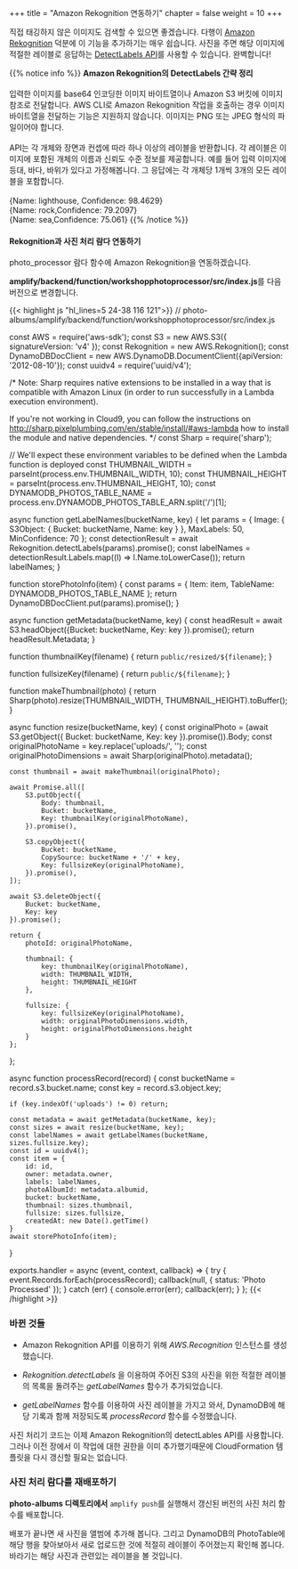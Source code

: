 +++
title = "Amazon Rekognition 연동하기"
chapter = false
weight = 10
+++

직접 태깅하지 않은 이미지도 검색할 수 있으면 좋겠습니다. 다행이 [Amazon Rekognition](https://aws.amazon.com/rekognition/image-features/) 덕분에 이 기능을 추가하기는 매우 쉽습니다. 사진을 주면 해당 이미지에 적절한 레이블로 응답하는 [DetectLabels API](https://docs.aws.amazon.com/rekognition/latest/dg/API_DetectLabels.html)를 사용할 수 있습니다. 완벽합니다!

{{% notice info %}}
**Amazon Rekognition의 DetectLabels 간략 정리**
<br/><br/>
입력한 이미지를 base64 인코딩한 이미지 바이트열이나 Amazon S3 버킷에 이미지 참조로 전달합니다. AWS CLI로 Amazon Rekognition 작업을 호출하는 경우 이미지 바이트열을 전달하는 기능은 지원하지 않습니다. 이미지는 PNG 또는 JPEG 형식의 파일이어야 합니다.
<br/><br/>
API는 각 개체와 장면과 컨셉에 따라 하나 이상의 레이블을 반환합니다. 각 레이블은 이미지에 포함된 개체의 이름과 신뢰도 수준 정보를 제공합니다. 예를 들어 입력 이미지에 등대, 바다, 바위가 있다고 가정해봅니다. 그 응답에는 각 개체당 1개씩 3개의 모든 레이블을 포함합니다.
<br/><br/>
{Name: lighthouse, Confidence: 98.4629}
<br/>
{Name: rock,Confidence: 79.2097}
<br/>
{Name: sea,Confidence: 75.061}
{{% /notice %}}


#### Rekognition과 사진 처리 람다 연동하기

photo_processor 람다 함수에 Amazon Rekognition을 연동하겠습니다.

**amplify/backend/function/workshopphotoprocessor/src/index.js**를 다음 버전으로 변경합니다.

{{< highlight js "hl_lines=5 24-38 116 121">}}
// photo-albums/amplify/backend/function/workshopphotoprocessor/src/index.js

const AWS = require('aws-sdk');
const S3 = new AWS.S3({ signatureVersion: 'v4' });
const Rekognition = new AWS.Rekognition();
const DynamoDBDocClient = new AWS.DynamoDB.DocumentClient({apiVersion: '2012-08-10'});
const uuidv4 = require('uuid/v4');

/*
Note: Sharp requires native extensions to be installed in a way that is compatible
with Amazon Linux (in order to run successfully in a Lambda execution environment).

If you're not working in Cloud9, you can follow the instructions on http://sharp.pixelplumbing.com/en/stable/install/#aws-lambda how to install the module and native dependencies.
*/
const Sharp = require('sharp');

// We'll expect these environment variables to be defined when the Lambda function is deployed
const THUMBNAIL_WIDTH = parseInt(process.env.THUMBNAIL_WIDTH, 10);
const THUMBNAIL_HEIGHT = parseInt(process.env.THUMBNAIL_HEIGHT, 10);
const DYNAMODB_PHOTOS_TABLE_NAME = process.env.DYNAMODB_PHOTOS_TABLE_ARN.split('/')[1];

async function getLabelNames(bucketName, key) {
  let params = {
    Image: {
      S3Object: {
        Bucket: bucketName, 
        Name: key
      }
    }, 
    MaxLabels: 50, 
    MinConfidence: 70
  };
  const detectionResult = await Rekognition.detectLabels(params).promise();
  const labelNames = detectionResult.Labels.map((l) => l.Name.toLowerCase()); 
  return labelNames;
}

function storePhotoInfo(item) {
    const params = {
        Item: item,
        TableName: DYNAMODB_PHOTOS_TABLE_NAME
    };
    return DynamoDBDocClient.put(params).promise();
}

async function getMetadata(bucketName, key) {
    const headResult = await S3.headObject({Bucket: bucketName, Key: key }).promise();
    return headResult.Metadata;
}

function thumbnailKey(filename) {
    return `public/resized/${filename}`;
}

function fullsizeKey(filename) {
    return `public/${filename}`;
}

function makeThumbnail(photo) {
    return Sharp(photo).resize(THUMBNAIL_WIDTH, THUMBNAIL_HEIGHT).toBuffer();
}

async function resize(bucketName, key) {
    const originalPhoto = (await S3.getObject({ Bucket: bucketName, Key: key }).promise()).Body;
    const originalPhotoName = key.replace('uploads/', '');
    const originalPhotoDimensions = await Sharp(originalPhoto).metadata();

    const thumbnail = await makeThumbnail(originalPhoto);

    await Promise.all([
        S3.putObject({
            Body: thumbnail,
            Bucket: bucketName,
            Key: thumbnailKey(originalPhotoName),
        }).promise(),

        S3.copyObject({
            Bucket: bucketName,
            CopySource: bucketName + '/' + key,
            Key: fullsizeKey(originalPhotoName),
        }).promise(),
    ]);

    await S3.deleteObject({
        Bucket: bucketName,
        Key: key
    }).promise();

    return {
        photoId: originalPhotoName,
        
        thumbnail: {
            key: thumbnailKey(originalPhotoName),
            width: THUMBNAIL_WIDTH,
            height: THUMBNAIL_HEIGHT
        },

        fullsize: {
            key: fullsizeKey(originalPhotoName),
            width: originalPhotoDimensions.width,
            height: originalPhotoDimensions.height
        }
    };
};

async function processRecord(record) {
    const bucketName = record.s3.bucket.name;
    const key = record.s3.object.key;
    
    if (key.indexOf('uploads') != 0) return;
    
    const metadata = await getMetadata(bucketName, key);
    const sizes = await resize(bucketName, key);   
    const labelNames = await getLabelNames(bucketName, sizes.fullsize.key);
    const id = uuidv4();
    const item = {
        id: id,
        owner: metadata.owner,
        labels: labelNames,
        photoAlbumId: metadata.albumid,
        bucket: bucketName,
        thumbnail: sizes.thumbnail,
        fullsize: sizes.fullsize,
        createdAt: new Date().getTime()
    }
    await storePhotoInfo(item);
}

exports.handler = async (event, context, callback) => {
    try {
        event.Records.forEach(processRecord);
        callback(null, { status: 'Photo Processed' });
    }
    catch (err) {
        console.error(err);
        callback(err);
    }
};
{{< /highlight >}}

### 바뀐 것들
- Amazon Rekognition API를 이용하기 위해 *AWS.Recognition* 인스턴스를 생성했습니다.

- *Rekognition.detectLabels* 을 이용하여 주어진 S3의 사진을 위한 적절한 레이블의 목록을 돌려주는 *getLabelNames* 함수가 추가되었습니다.

- *getLabelNames* 함수를 이용하여 사진 레이블을 가지고 와서, DynamoDB에 해당 기록과 함께 저장되도록 *processRecord* 함수를 수정했습니다.

사진 처리기 코드는 이제 Amazon Rekognition의 detectLables API를 사용합니다. 그러나 이전 장에서 이 작업에 대한 권한을 이미 추가했기때문에 CloudFormation 템플릿을 다시 갱신할 필요는 없습니다.


### 사진 처리 람다를 재배포하기

**photo-albums 디렉토리에서** `amplify push`를 실행해서 갱신된 버전의 사진 처리 함수를 배포합니다.

배포가 끝나면 새 사진을 앨범에 추가해 봅니다. 그리고 DynamoDB의 PhotoTable에 해당 행을 찾아보아서 새로 업로드한 것에 적절히 레이블이 주어졌는지 확인해 봅니다. 바라기는 해당 사진과 관련있는 레이블을 볼 것입니다.
